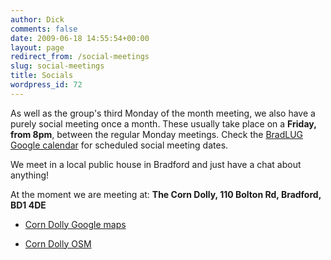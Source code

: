```yaml
---
author: Dick
comments: false
date: 2009-06-18 14:55:54+00:00
layout: page
redirect_from: /social-meetings
slug: social-meetings
title: Socials
wordpress_id: 72
---
```


As well as the group's third Monday of the month meeting, we also have a purely social meeting once a month. These usually take place on a **Friday, from 8pm**, between the regular Monday meetings. Check the [BradLUG Google calendar](https://www.google.com/calendar/embed?src=j0levg4c0p2op08nf5elp3u50k%40group.calendar.google.com&ctz=Europe/London) for scheduled social meeting dates.

We meet in a local public house in Bradford and just have a chat about anything!

At the moment we are meeting at:
**The Corn Dolly, 110 Bolton Rd, Bradford, BD1 4DE**



	
  * [Corn Dolly Google maps](http://maps.google.co.uk/maps?li=d&hl=en&f=d&daddr=110+Bolton+Rd,+Bradford,+BD1+4DE+(The+Corn+Dolly)&geocode=CeM6yxm5GMneFfrlNAMdalbl_w&dq=corndolly+bradford&cid=14728392670666749800&ei=uTo6SvGMIc6OjAfP_oniDg&ie=UTF8&z=16)

	
  * [Corn Dolly OSM](http://www.openstreetmap.org/?lat=53.798297&lon=-1.747615&zoom=18&layers=B000FTF)



